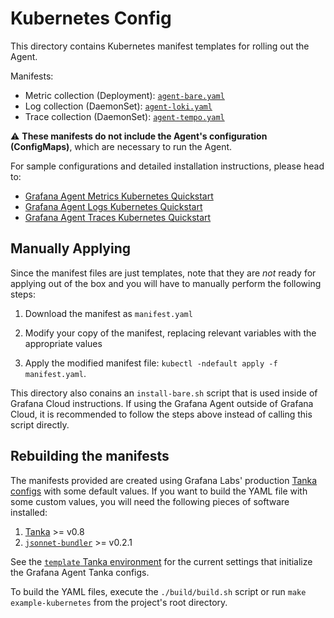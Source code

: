 # Kubernetes Config

This directory contains Kubernetes manifest templates for rolling out the Agent.

Manifests:

- Metric collection (Deployment): [`agent-bare.yaml`](./agent-bare.yaml)
- Log collection (DaemonSet): [`agent-loki.yaml`](./agent-loki.yaml)
- Trace collection (DaemonSet): [`agent-tempo.yaml`](./agent-tempo.yaml)

⚠️  **These manifests do not include the Agent's configuration (ConfigMaps)**,
which are necessary to run the Agent.

For sample configurations and detailed installation instructions, please head to:

- [Grafana Agent Metrics Kubernetes Quickstart](https://grafana.com/docs/grafana-cloud/quickstart/agent-k8s/k8s_agent_metrics/)
- [Grafana Agent Logs Kubernetes Quickstart](https://grafana.com/docs/grafana-cloud/quickstart/agent-k8s/k8s_agent_logs/)
- [Grafana Agent Traces Kubernetes Quickstart](https://grafana.com/docs/grafana-cloud/quickstart/agent-k8s/k8s_agent_traces/)

## Manually Applying

Since the manifest files are just templates, note that they are *not* ready for
applying out of the box and you will have to manually perform the following steps:

1. Download the manifest as `manifest.yaml`

2. Modify your copy of the manifest, replacing relevant variables with the appropriate values

3. Apply the modified manifest file: `kubectl -ndefault apply -f manifest.yaml`.

This directory also conains an `install-bare.sh` script that is used inside of
Grafana Cloud instructions. If using the Grafana Agent outside of Grafana Cloud,
it is recommended to follow the steps above instead of calling this script
directly.

## Rebuilding the manifests

The manifests provided are created using Grafana Labs' production
[Tanka configs](../tanka/grafana-agent) with some default values. If you want to
build the YAML file with some custom values, you will need the following pieces
of software installed:

1. [Tanka](https://github.com/grafana/tanka) >= v0.8
2. [`jsonnet-bundler`](https://github.com/jsonnet-bundler/jsonnet-bundler) >= v0.2.1

See the [`template` Tanka environment](./build/templates) for the current
settings that initialize the Grafana Agent Tanka configs.

To build the YAML files, execute the `./build/build.sh` script or run `make example-kubernetes`
from the project's root directory.
